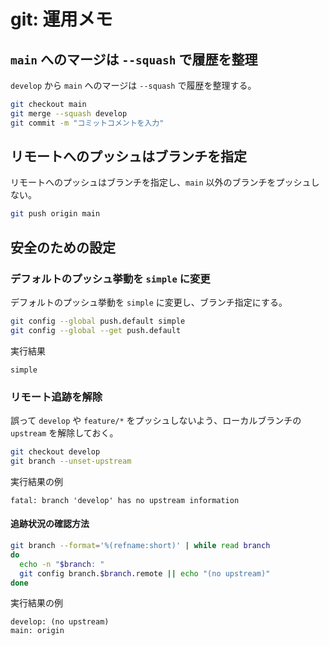 # git: 運用メモ

## `main` へのマージは `--squash` で履歴を整理

`develop` から `main` へのマージは `--squash` で履歴を整理する。

```bash
git checkout main
git merge --squash develop
git commit -m "コミットコメントを入力"
```

## リモートへのプッシュはブランチを指定

リモートへのプッシュはブランチを指定し、`main` 以外のブランチをプッシュしない。

```bash
git push origin main
```

## 安全のための設定

### デフォルトのプッシュ挙動を `simple` に変更

デフォルトのプッシュ挙動を `simple` に変更し、ブランチ指定にする。

```bash
git config --global push.default simple
git config --global --get push.default
```

実行結果

```text
simple
```

### リモート追跡を解除

誤って `develop` や `feature/*` をプッシュしないよう、ローカルブランチの `upstream` を解除しておく。

```bash
git checkout develop
git branch --unset-upstream
```

実行結果の例

```text
fatal: branch 'develop' has no upstream information
```

#### 追跡状況の確認方法

```bash
git branch --format='%(refname:short)' | while read branch
do
  echo -n "$branch: "
  git config branch.$branch.remote || echo "(no upstream)"
done
```

実行結果の例

```text
develop: (no upstream)
main: origin
```
